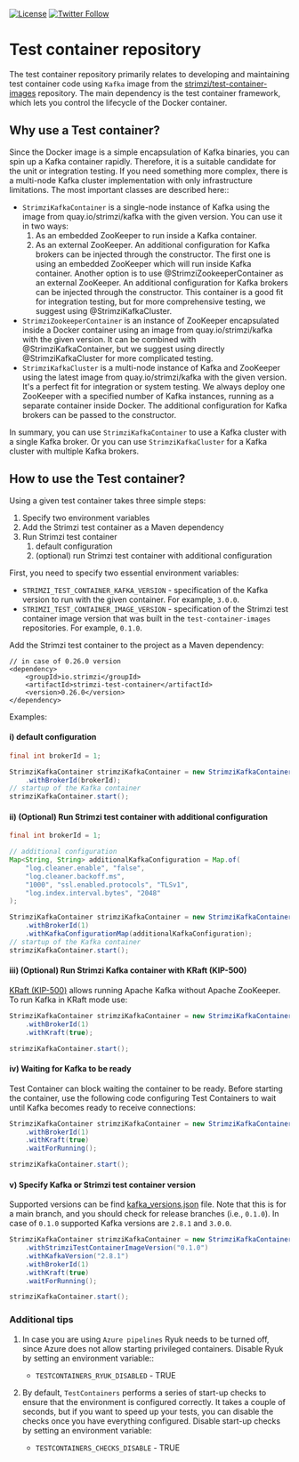 [![License](https://img.shields.io/badge/license-Apache--2.0-blue.svg)](http://www.apache.org/licenses/LICENSE-2.0)
[![Twitter Follow](https://img.shields.io/twitter/follow/strimziio.svg?style=social&label=Follow&style=for-the-badge)](https://twitter.com/strimziio)

# Test container repository

The test container repository primarily relates to developing and maintaining test container code using `Kafka` image from the [strimzi/test-container-images](https://github.com/strimzi/test-container-images) repository. 
The main dependency is the test container framework, which lets you control the lifecycle of the Docker container.

## Why use a Test container?

Since the Docker image is a simple encapsulation of Kafka binaries, you can spin up a Kafka container rapidly.
Therefore, it is a suitable candidate for the unit or integration testing. If you need something more complex, there is a multi-node Kafka cluster implementation with only infrastructure limitations.
The most important classes are described here::
- `StrimziKafkaContainer` is a single-node instance of Kafka using the image from quay.io/strimzi/kafka with the given version.
  You can use it in two ways:
  1. As an embedded ZooKeeper to run inside a Kafka container.
  2. As an external ZooKeeper.
  An additional configuration for Kafka brokers can be injected through the constructor.
  The first one is using an embedded ZooKeeper which will run inside Kafka container.
  Another option is to use @StrimziZookeeperContainer as an external ZooKeeper.
  An additional configuration for Kafka brokers can be injected through the constructor.
  This container is a good fit for integration testing, but for more comprehensive testing, we suggest using @StrimziKafkaCluster.
- `StrimziZookeeperContainer` is an instance of ZooKeeper encapsulated inside a Docker container using an image from quay.io/strimzi/kafka with the given version.
  It can be combined with @StrimziKafkaContainer, but we suggest using directly @StrimziKafkaCluster for more complicated testing.
- `StrimziKafkaCluster` is a multi-node instance of Kafka and ZooKeeper using the latest image from quay.io/strimzi/kafka with the given version.
  It's a perfect fit for integration or system testing. 
  We always deploy one ZooKeeper with a specified number of Kafka instances, running as a separate container inside Docker.
  The additional configuration for Kafka brokers can be passed to the constructor.

In summary, you can use `StrimziKafkaContainer` to use a Kafka cluster with a single Kafka broker.
Or you can use `StrimziKafkaCluster` for a Kafka cluster with multiple Kafka brokers.

## How to use the Test container?

Using a given test container takes three simple steps:
1. Specify two environment variables
2. Add the Strimzi test container as a Maven dependency
3. Run Strimzi test container
    1. default configuration
    2. (optional) run Strimzi test container with additional configuration

First, you need to specify two essential environment variables:

- `STRIMZI_TEST_CONTAINER_KAFKA_VERSION` - specification of the Kafka version to run with the given container. For example, `3.0.0`.
- `STRIMZI_TEST_CONTAINER_IMAGE_VERSION` - specification of the Strimzi test container image version that was built in the `test-container-images` repositories. For example, `0.1.0`.

Add the Strimzi test container to the project as a Maven dependency:

```
// in case of 0.26.0 version
<dependency>
    <groupId>io.strimzi</groupId>
    <artifactId>strimzi-test-container</artifactId>
    <version>0.26.0</version>
</dependency>
```

Examples:

#### i) default configuration 

```java
final int brokerId = 1;

StrimziKafkaContainer strimziKafkaContainer = new StrimziKafkaContainer()
    .withBrokerId(brokerId);
// startup of the Kafka container
strimziKafkaContainer.start();
```
#### ii) (Optional) Run Strimzi test container with additional configuration

```java
final int brokerId = 1;

// additional configuration
Map<String, String> additionalKafkaConfiguration = Map.of(
    "log.cleaner.enable", "false", 
    "log.cleaner.backoff.ms", 
    "1000", "ssl.enabled.protocols", "TLSv1", 
    "log.index.interval.bytes", "2048"
);

StrimziKafkaContainer strimziKafkaContainer = new StrimziKafkaContainer()
    .withBrokerId(1)
    .withKafkaConfigurationMap(additionalKafkaConfiguration);
// startup of the Kafka container
strimziKafkaContainer.start();
```

#### iii) (Optional) Run Strimzi Kafka container with KRaft (KIP-500)

[KRaft (KIP-500)](https://github.com/apache/kafka/blob/trunk/config/kraft/README.md) allows running Apache Kafka without Apache ZooKeeper. To run Kafka in KRaft mode use:

```java
StrimziKafkaContainer strimziKafkaContainer = new StrimziKafkaContainer()
    .withBrokerId(1)
    .withKraft(true);

strimziKafkaContainer.start();
```

#### iv) Waiting for Kafka to be ready

Test Container can block waiting the container to be ready.
Before starting the container, use the following code configuring Test Containers to wait until Kafka becomes ready to receive connections:

```java
StrimziKafkaContainer strimziKafkaContainer = new StrimziKafkaContainer()
    .withBrokerId(1)
    .withKraft(true)
    .waitForRunning();

strimziKafkaContainer.start();
```

#### v) Specify Kafka or Strimzi test container version

Supported versions can be find [kafka_versions.json](https://github.com/strimzi/test-container-images/blob/main/kafka_versions.yaml) file.
Note that this is for a main branch, and you should check for release branches (i.e., `0.1.0`). In case of `0.1.0` 
supported Kafka versions are `2.8.1` and `3.0.0`.


```java
StrimziKafkaContainer strimziKafkaContainer = new StrimziKafkaContainer()
    .withStrimziTestContainerImageVersion("0.1.0")
    .withKafkaVersion("2.8.1")
    .withBrokerId(1)
    .withKraft(true)
    .waitForRunning();

strimziKafkaContainer.start();
```


### Additional tips

1. In case you are using `Azure pipelines` Ryuk needs to be turned off, since Azure does not allow starting privileged containers.
   Disable Ryuk by setting an environment variable::
    - `TESTCONTAINERS_RYUK_DISABLED` - TRUE
    
2. By default, `TestContainers` performs a series of start-up checks to ensure that the environment is configured correctly.
   It takes a couple of seconds, but if you want to speed up your tests, you can disable the checks once you have everything configured.
   Disable start-up checks by setting an environment variable:
   - `TESTCONTAINERS_CHECKS_DISABLE` - TRUE